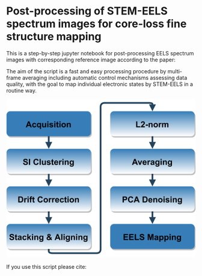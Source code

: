 # Post-processing of STEM-EELS spectrum images for core-loss fine structure mapping

This is a step-by-step jupyter notebook for post-processing EELS spectrum images with corresponding reference image according to the paper:

The aim of the script is a fast and easy processing procedure by multi-frame averaging including automatic control mechanisms assessing data quality, with the goal to map individual electronic states by STEM-EELS in a routine way.

![Post-processing path](./img/Processes.png)



If you use this script please cite:
